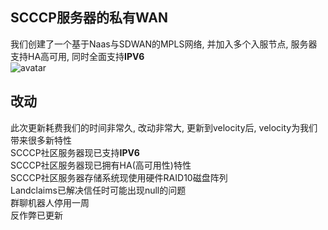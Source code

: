 ## SCCCP服务器的私有WAN
我们创建了一个基于Naas与SDWAN的MPLS网络, 并加入多个入服节点, 服务器支持HA高可用, 同时全面支持**IPV6**  
![avatar](https://s4.ax1x.com/2022/01/22/7hK5Jf.png)

## 改动
此次更新耗费我们的时间非常久, 改动非常大, 更新到velocity后, velocity为我们带来很多新特性  
SCCCP社区服务器现已支持**IPV6**  
SCCCP社区服务器现已拥有HA(高可用性)特性  
SCCCP社区服务器存储系统现使用硬件RAID10磁盘阵列  
Landclaims已解决信任时可能出现null的问题  
群聊机器人停用一周  
反作弊已更新  
